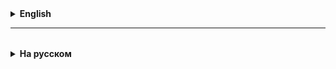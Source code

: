 <details>
  <summary style="cursor: pointer;"><b>English</b></summary>

# Theory

## Abstract classes and methods
1. It can be very useful to create a class from which other classes should inherit, but at the same time it is necessary to prohibit the creation of objects of this parent class.
   In this case, you can declare the parent class as abstract by using the abstract keyword before the class name. Objects of an abstract class cannot be created (the compiler does not allow it).

2. You can create abstract methods in abstract classes. These are methods that have the abstract keyword in their signature and no method body. Abstract methods must be overridden in child classes (polymorphism). If a child class does not override an abstract method, then it (the class) must also be declared abstract, etc.

**Example:**
Abstract class Shape (geometric figure).
Abstract methods: calculateArea, calculatePerimeter

Child classes Circle, Square, Triangle
Each child class will need to define (implement) its own calculateArea and calculatePerimeter methods.


## Interfaces

- interfaces:
- In Java, you can create a structure (New Java Class, select Interface) in which only abstract methods are specified - these are methods that have only a signature and no body.

Such structures are called **interfaces**, and are defined using the **interface** keyword.
Classes can implement interfaces using the **implements** keyword.

In Java, classes can only extend one class, BUT they can implement
(implements) several interfaces. In this case, the implemented interfaces are listed separated by commas.

</details>

<hr>

<details style="padding-top: 18px">
  <summary style="cursor: pointer;"><b>На русском</b></summary>

# Теория

## Абстрактные классы и методы
1. Бывает очень полезным создать класс от которого должны наследоваться другие классы, но при это надо запретить создание объектов этого родительского класса.

В этом случае можно объявить родительский класс как **абстрактный**, используя ключевое слово **abstract** перед именем класса. Объекты абстрактного класса создавать нельзя (компилятор не позволяет).

2. В абстрактных классах можно создавать абстрактные методы. Это методы у которых в сигнатуре присутствует ключевое слово abstract и отсутствует тело метода. Абстрактные методы должны быть переопределены в дочерних классах (полиморфизм). Если дочерний класс не переопределяет абстрактный метод, то он (класс) тоже должен быть объявлен как абстрактный и т.д.

**Пример:**
Абстрактный класс Shape (геометрическая фигура).
Абстрактные методы: calculateArea, calculatePerimeter

Дочерние классы Circle, Square, Triangle
В каждом дочернем классе потребуется определить (реализовать) свои методы calculateArea, calculatePerimeter.


## Интерфейсы

- интерфейсы:
  - В Java можно создать структуру (New Java Class, выбираем Interface), в которой указаны только абстрактные методы - это методы, у которых есть только сигнатура и нет тела.

Такие структуры называются **интерфейсами**, и определяются при помощи ключевого слова **interface**.
Классы могут имплементировать интерфейсы при помощи ключевого слова **implements**.

В Java классы могут расширять (extends) только один класс, НО могут имплементировать
(implements) несколько интерфейсов. В этом случае имплементируемые интерфейсы перечисляются через запятую.

</details>

